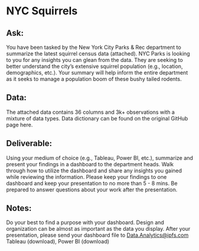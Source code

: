 # NYC Squirrels

## Ask:

You have been tasked by the New York City Parks & Rec department to summarize the latest squirrel census data (attached). NYC Parks is looking to you for any insights you can glean from the data. They are seeking to better understand the city’s extensive squirrel population (e.g., location, demographics, etc.). Your summary will help inform the entire department as it seeks to manage a population boom of these bushy tailed rodents.

## Data:

The attached data contains 36 columns and 3k+ observations with a mixture of data types. Data dictionary can be found on the original GitHub page here.

## Deliverable:

Using your medium of choice (e.g., Tableau, Power BI, etc.), summarize and present your findings in a dashboard to the department heads. Walk through how to utilize the dashboard and share any insights you gained while reviewing the information. Please keep your findings to one dashboard and keep your presentation to no more than 5 - 8 mins. Be prepared to answer questions about your work after the presentation.

## Notes:

Do your best to find a purpose with your dashboard.
Design and organization can be almost as important as the data you display.
After your presentation, please send your dashboard file to Data.Analytics@ipfs.com
Tableau (download), Power BI (download)